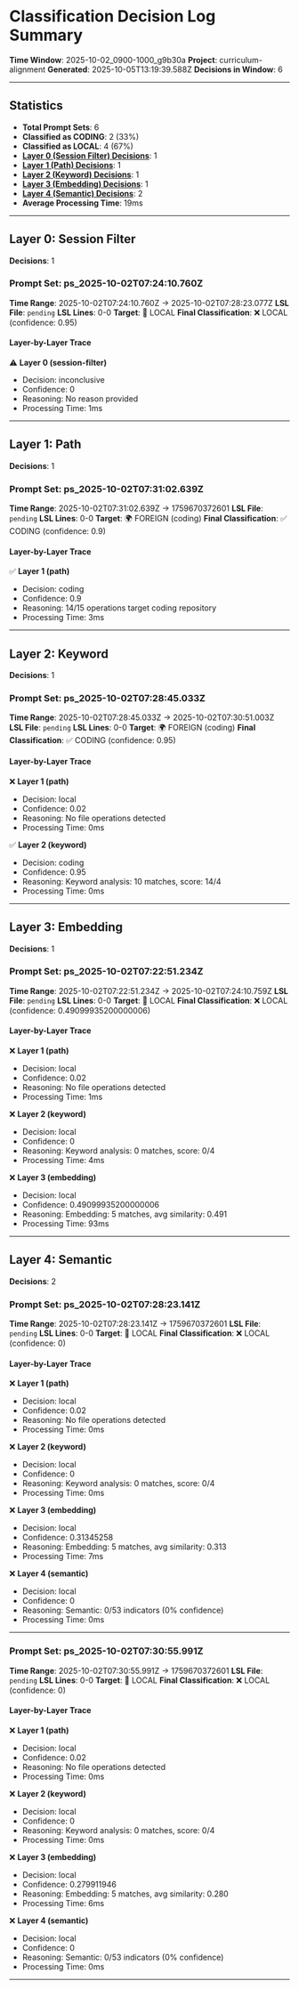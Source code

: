 # Classification Decision Log Summary

**Time Window**: 2025-10-02_0900-1000_g9b30a
**Project**: curriculum-alignment
**Generated**: 2025-10-05T13:19:39.588Z
**Decisions in Window**: 6

---

## Statistics

- **Total Prompt Sets**: 6
- **Classified as CODING**: 2 (33%)
- **Classified as LOCAL**: 4 (67%)
- **[Layer 0 (Session Filter) Decisions](#layer-0-session-filter)**: 1
- **[Layer 1 (Path) Decisions](#layer-1-path)**: 1
- **[Layer 2 (Keyword) Decisions](#layer-2-keyword)**: 1
- **[Layer 3 (Embedding) Decisions](#layer-3-embedding)**: 1
- **[Layer 4 (Semantic) Decisions](#layer-4-semantic)**: 2
- **Average Processing Time**: 19ms

---

## Layer 0: Session Filter

**Decisions**: 1

### Prompt Set: ps_2025-10-02T07:24:10.760Z

**Time Range**: 2025-10-02T07:24:10.760Z → 2025-10-02T07:28:23.077Z
**LSL File**: `pending`
**LSL Lines**: 0-0
**Target**: 📍 LOCAL
**Final Classification**: ❌ LOCAL (confidence: 0.95)

#### Layer-by-Layer Trace

⚠️ **Layer 0 (session-filter)**
- Decision: inconclusive
- Confidence: 0
- Reasoning: No reason provided
- Processing Time: 1ms

---

## Layer 1: Path

**Decisions**: 1

### Prompt Set: ps_2025-10-02T07:31:02.639Z

**Time Range**: 2025-10-02T07:31:02.639Z → 1759670372601
**LSL File**: `pending`
**LSL Lines**: 0-0
**Target**: 🌍 FOREIGN (coding)
**Final Classification**: ✅ CODING (confidence: 0.9)

#### Layer-by-Layer Trace

✅ **Layer 1 (path)**
- Decision: coding
- Confidence: 0.9
- Reasoning: 14/15 operations target coding repository
- Processing Time: 3ms

---

## Layer 2: Keyword

**Decisions**: 1

### Prompt Set: ps_2025-10-02T07:28:45.033Z

**Time Range**: 2025-10-02T07:28:45.033Z → 2025-10-02T07:30:51.003Z
**LSL File**: `pending`
**LSL Lines**: 0-0
**Target**: 🌍 FOREIGN (coding)
**Final Classification**: ✅ CODING (confidence: 0.95)

#### Layer-by-Layer Trace

❌ **Layer 1 (path)**
- Decision: local
- Confidence: 0.02
- Reasoning: No file operations detected
- Processing Time: 0ms

✅ **Layer 2 (keyword)**
- Decision: coding
- Confidence: 0.95
- Reasoning: Keyword analysis: 10 matches, score: 14/4
- Processing Time: 0ms

---

## Layer 3: Embedding

**Decisions**: 1

### Prompt Set: ps_2025-10-02T07:22:51.234Z

**Time Range**: 2025-10-02T07:22:51.234Z → 2025-10-02T07:24:10.759Z
**LSL File**: `pending`
**LSL Lines**: 0-0
**Target**: 📍 LOCAL
**Final Classification**: ❌ LOCAL (confidence: 0.49099935200000006)

#### Layer-by-Layer Trace

❌ **Layer 1 (path)**
- Decision: local
- Confidence: 0.02
- Reasoning: No file operations detected
- Processing Time: 1ms

❌ **Layer 2 (keyword)**
- Decision: local
- Confidence: 0
- Reasoning: Keyword analysis: 0 matches, score: 0/4
- Processing Time: 4ms

❌ **Layer 3 (embedding)**
- Decision: local
- Confidence: 0.49099935200000006
- Reasoning: Embedding: 5 matches, avg similarity: 0.491
- Processing Time: 93ms

---

## Layer 4: Semantic

**Decisions**: 2

### Prompt Set: ps_2025-10-02T07:28:23.141Z

**Time Range**: 2025-10-02T07:28:23.141Z → 1759670372601
**LSL File**: `pending`
**LSL Lines**: 0-0
**Target**: 📍 LOCAL
**Final Classification**: ❌ LOCAL (confidence: 0)

#### Layer-by-Layer Trace

❌ **Layer 1 (path)**
- Decision: local
- Confidence: 0.02
- Reasoning: No file operations detected
- Processing Time: 0ms

❌ **Layer 2 (keyword)**
- Decision: local
- Confidence: 0
- Reasoning: Keyword analysis: 0 matches, score: 0/4
- Processing Time: 0ms

❌ **Layer 3 (embedding)**
- Decision: local
- Confidence: 0.31345258
- Reasoning: Embedding: 5 matches, avg similarity: 0.313
- Processing Time: 7ms

❌ **Layer 4 (semantic)**
- Decision: local
- Confidence: 0
- Reasoning: Semantic: 0/53 indicators (0% confidence)
- Processing Time: 0ms

---

### Prompt Set: ps_2025-10-02T07:30:55.991Z

**Time Range**: 2025-10-02T07:30:55.991Z → 1759670372601
**LSL File**: `pending`
**LSL Lines**: 0-0
**Target**: 📍 LOCAL
**Final Classification**: ❌ LOCAL (confidence: 0)

#### Layer-by-Layer Trace

❌ **Layer 1 (path)**
- Decision: local
- Confidence: 0.02
- Reasoning: No file operations detected
- Processing Time: 0ms

❌ **Layer 2 (keyword)**
- Decision: local
- Confidence: 0
- Reasoning: Keyword analysis: 0 matches, score: 0/4
- Processing Time: 0ms

❌ **Layer 3 (embedding)**
- Decision: local
- Confidence: 0.279911946
- Reasoning: Embedding: 5 matches, avg similarity: 0.280
- Processing Time: 6ms

❌ **Layer 4 (semantic)**
- Decision: local
- Confidence: 0
- Reasoning: Semantic: 0/53 indicators (0% confidence)
- Processing Time: 0ms

---

